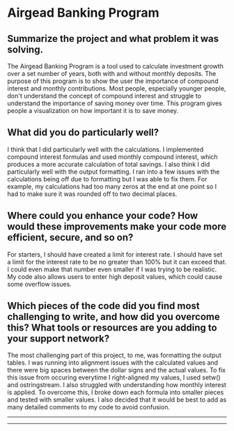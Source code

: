 # Airgead Banking Program

**Summarize the project and what problem it was solving.**
---
The Airgead Banking Program is a tool used to calculate investment growth over a set number of years, both with and without monthly deposits. The purpose of this program is to show the user the importance of compound interest and monthly contributions. Most people, especially younger people, don't understand the concept of compound interest and struggle to understand the importance of saving money over time. This program gives people a visualization on how important it is to save money.

**What did you do particularly well?**
---
I think that I did particularly well with the calculations. I implemented compound interest formulas and used monthly compound interest, which produces a more accurate calculation of total savings. I also think I did particularly well with the output formatting. I ran into a few issues with the calculations being off due to formatting but I was able to fix them. For example, my calculations had too many zeros at the end at one point so I had to make sure it was rounded off to two decimal places.

**Where could you enhance your code? How would these improvements make your code more efficient, secure, and so on?**
---
For starters, I should have created a limit for interest rate. I should have set a limit for the interest rate to be no greater than 100% but it can exceed that. I could even make that number even smaller if I was trying to be realistic. My code also allows users to enter high deposit values, which could cause some overflow issues. 

**Which pieces of the code did you find most challenging to write, and how did you overcome this? What tools or resources are you adding to your support network?**
---
The most challenging part of this project, to me, was formatting the output tables. I was running into alignment issues with the calculated values and there were big spaces between the dollar signs and the actual values. To fix this issue from occuring everytime I right-aligned my values, I used setw() and ostringstream. I also struggled with understanding how monthly interest is applied. To overcome this, I broke down each formula into smaller pieces and tested with smaller values. I also decided that it would be best to add as many detailed comments to my code to avoid confusion.

****
---
